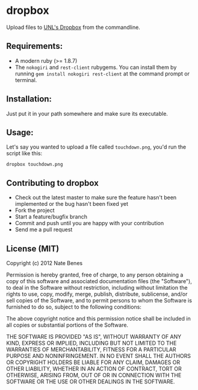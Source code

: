 dropbox
=======

Upload files to [UNL's Dropbox](http://is.unl.edu/dropbox/) from the commandline.

## Requirements:

 - A modern ruby (>= 1.8.7)
 - The `nokogiri` and `rest-client` rubygems.  You can install them by running `gem install nokogiri rest-client` at the command prompt or terminal.

## Installation:
Just put it in your path somewhere and make sure its executable.

## Usage:
Let's say you wanted to upload a file called `touchdown.png`, you'd run the script like this:

    dropbox touchdown.png

## Contributing to dropbox

* Check out the latest master to make sure the feature hasn't been implemented or the bug hasn't been fixed yet
* Fork the project
* Start a feature/bugfix branch
* Commit and push until you are happy with your contribution
* Send me a pull request

## License (MIT)

Copyright (c) 2012 Nate Benes

Permission is hereby granted, free of charge, to any person obtaining a copy of this software and associated documentation files (the "Software"), to deal in the Software without restriction, including without limitation the rights to use, copy, modify, merge, publish, distribute, sublicense, and/or sell copies of the Software, and to permit persons to whom the Software is furnished to do so, subject to the following conditions:

The above copyright notice and this permission notice shall be included in all copies or substantial portions of the Software.

THE SOFTWARE IS PROVIDED "AS IS", WITHOUT WARRANTY OF ANY KIND, EXPRESS OR IMPLIED, INCLUDING BUT NOT LIMITED TO THE WARRANTIES OF MERCHANTABILITY, FITNESS FOR A PARTICULAR PURPOSE AND NONINFRINGEMENT. IN NO EVENT SHALL THE AUTHORS OR COPYRIGHT HOLDERS BE LIABLE FOR ANY CLAIM, DAMAGES OR OTHER LIABILITY, WHETHER IN AN ACTION OF CONTRACT, TORT OR OTHERWISE, ARISING FROM, OUT OF OR IN CONNECTION WITH THE SOFTWARE OR THE USE OR OTHER DEALINGS IN THE SOFTWARE.
